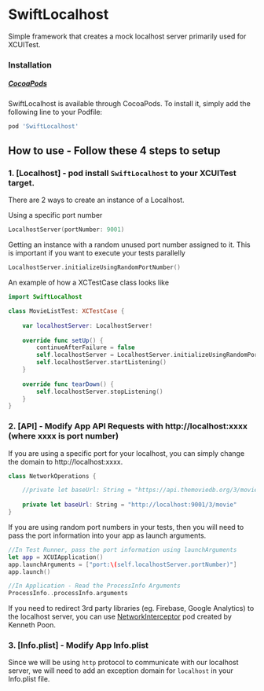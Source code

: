 # SwiftLocalhost
Simple framework that creates a mock localhost server primarily used for XCUITest.
### Installation

##### [CocoaPods](http://cocoapods.org)

SwiftLocalhost is available through CocoaPods. To install it, simply add the following line to your Podfile:
```ruby
pod 'SwiftLocalhost'
```

## How to use - Follow these 4 steps to setup
### 1. [Localhost] - pod install `SwiftLocalhost` to your XCUITest target.

There are 2 ways to create an instance of a Localhost.

Using a specific port number
```swift
LocalhostServer(portNumber: 9001)
```

Getting an instance with a random unused port number assigned to it. This is important if you want to execute your tests parallelly 
```swift
LocalhostServer.initializeUsingRandomPortNumber()
```

An example of how a XCTestCase class looks like
```swift
import SwiftLocalhost

class MovieListTest: XCTestCase {
    
    var localhostServer: LocalhostServer!
    
    override func setUp() {
        continueAfterFailure = false
        self.localhostServer = LocalhostServer.initializeUsingRandomPortNumber()
        self.localhostServer.startListening()
    }
    
    override func tearDown() {
        self.localhostServer.stopListening()
    }
}
```

### 2. [API] - Modify App API Requests with http://localhost:xxxx (where xxxx is port number)

If you are using a specific port for your localhost, you can simply change the domain to http://localhost:xxxx.
```swift
class NetworkOperations {

    //private let baseUrl: String = "https://api.themoviedb.org/3/movie"
    
    private let baseUrl: String = "http://localhost:9001/3/movie"
}
```

If you are using random port numbers in your tests, then you will need to pass the port information into your app as launch arguments.

```swift
//In Test Runner, pass the port information using launchArguments
let app = XCUIApplication()
app.launchArguments = ["port:\(self.localhostServer.portNumber)"]
app.launch()

//In Application - Read the ProcessInfo Arguments
ProcessInfo..processInfo.arguments
```

If you need to redirect 3rd party libraries (eg. Firebase, Google Analytics) to the localhost server, you can use [NetworkInterceptor](https://github.com/depoon/NetworkInterceptor) pod created by Kenneth Poon.

### 3. [Info.plist] - Modify App Info.plist
Since we will be using `http` protocol to communicate with our localhost server, we will need to add an exception domain for `localhost` in your Info.plist file.

